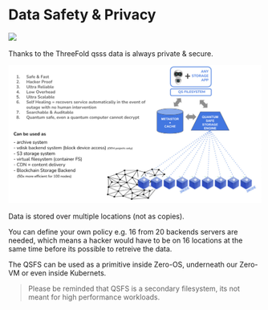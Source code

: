 # Data Safety & Privacy

![](img/qsss_home.jpg)


Thanks to the ThreeFold qsss data is always private & secure.

![](img/qsfs_arch.jpg)

Data is stored over multiple locations (not as copies).

You can define your own policy e.g. 16 from 20 backends servers are needed, which means a hacker would have to be on 16 locations at the same time before its possible to retreive the data.

The QSFS can be used as a primitive inside Zero-OS, underneath our Zero-VM or even inside Kubernets.

> Please be reminded that QSFS is a secondary filesystem, its not meant for high performance workloads.




